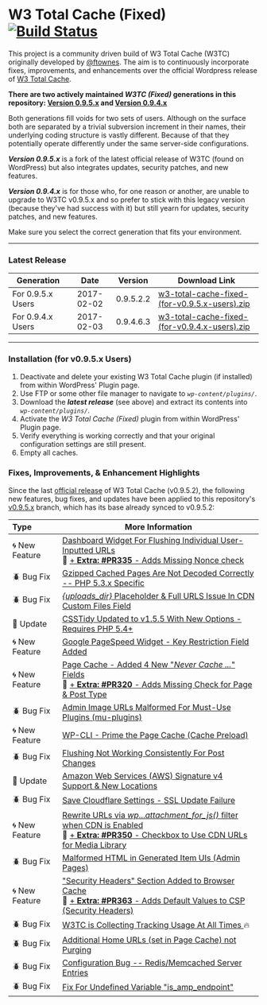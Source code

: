 # W3 Total Cache (Fixed) [![Build Status](https://travis-ci.org/szepeviktor/w3-total-cache-fixed.svg?branch=v0.9.5.x)](https://travis-ci.org/szepeviktor/w3-total-cache-fixed)

This project is a community driven build of W3 Total Cache (W3TC) originally developed by [@ftownes](https://github.com/ftownes).  The aim is to continuously incorporate fixes, improvements, and enhancements over the official Wordpress release of [W3 Total Cache](https://wordpress.org/plugins/w3-total-cache/).

[DONE]: http://i65.tinypic.com/2dbjpn6.png "Feature Integrated"
[PENDING]: http://i68.tinypic.com/25000tw.png "Still Pending"

**There are two actively maintained _W3TC (Fixed)_ generations in this repository: [Version 0.9.5.x](https://github.com/szepeviktor/w3-total-cache-fixed/tree/v0.9.5.x) and [Version 0.9.4.x](https://github.com/szepeviktor/w3-total-cache-fixed/tree/v0.9.4.x)**<br>

Both generations fill voids for two sets of users.  Although on the surface both are separated by a trivial subversion increment in their names, their underlying coding structure is vastly different.  Because of that they potentially operate differently under the same server-side configurations.

**_Version 0.9.5.x_** is a fork of the latest official release of W3TC (found on WordPress) but also integrates updates, security patches, and new features.

**_Version 0.9.4.x_** is for those who, for one reason or another, are unable to upgrade to W3TC v0.9.5.x and so prefer to stick with this legacy version (because they've had success with it) but still yearn for updates, security patches, and new features.

Make sure you select the correct generation that fits your environment.

---

### Latest Release

| Generation    | Date |Version | Download Link
| ------------- |:-------------:|:-----:|-----|
| For 0.9.5.x Users      | 2017-02-02 | 0.9.5.2.2 | [w3-total-cache-fixed-(for-v0.9.5.x-users).zip](https://github.com/szepeviktor/w3-total-cache-fixed/releases/download/0.9.5.2.2/w3-total-cache-fixed-for-v0.9.5.x-users.zip) 
| For 0.9.4.x Users      | 2017-02-03 | 0.9.4.6.3 | [w3-total-cache-fixed-(for-v0.9.4.x-users).zip](https://github.com/szepeviktor/w3-total-cache-fixed/releases/download/0.9.4.6.3/w3-total-cache-fixed-for-v0.9.4.x-users.zip)

---

### Installation (for v0.9.5.x Users)

1. Deactivate and delete your existing W3 Total Cache plugin (if installed) from within WordPress' Plugin page.
1. Use FTP or some other file manager to navigate to _`wp-content/plugins/`_.
1. Download the **_latest release_** (see above) and extract its contents into _`wp-content/plugins/`_.
1. Activate the _W3 Total Cache (Fixed)_ plugin from within WordPress' Plugin page.
1. Verify everything is working correctly and that your original configuration settings are still present.
1. Empty all caches.

### Fixes, Improvements, & Enhancement Highlights

Since the last [official release](https://wordpress.org/plugins/w3-total-cache/) of W3 Total Cache (v0.9.5.2), the following new features, bug fixes, and updates have been applied to this repository's [v0.9.5.x](https://github.com/szepeviktor/w3-total-cache-fixed/tree/v0.9.5.x) branch, which has its base already synced to v0.9.5.2:

Type | More Information |
:--- | --- |
:cyclone: New Feature | [Dashboard Widget For Flushing Individual User-Inputted URLs](https://github.com/szepeviktor/w3-total-cache-fixed/commit/f098003e8e4b4a3dbc2504b8a47b62205d5f6b9b)<br>:wrench: [+ **Extra: #PR335** - Adds Missing Nonce check](https://github.com/szepeviktor/w3-total-cache-fixed/pull/335) |
:beetle: Bug Fix | [Gzipped Cached Pages Are Not Decoded Correctly -- PHP 5.3.x Specific](https://github.com/szepeviktor/w3-total-cache-fixed/pull/313) |
:beetle: Bug Fix | [_{uploads_dir}_ Placeholder & Full URLS Issue In CDN Custom Files Field](https://github.com/szepeviktor/w3-total-cache-fixed/pull/316) |
:diamond_shape_with_a_dot_inside: Update | [CSSTidy Updated to v1.5.5 With New Options - Requires PHP 5.4+](https://github.com/szepeviktor/w3-total-cache-fixed/pull/317) |
:cyclone: New Feature | [Google PageSpeed Widget - Key Restriction Field Added](https://github.com/szepeviktor/w3-total-cache-fixed/pull/318) |
:cyclone: New Feature | [Page Cache - Added 4 New "_Never Cache ..._" Fields](https://github.com/szepeviktor/w3-total-cache-fixed/pull/319)<br>:wrench: [+ **Extra: #PR320** - Adds Missing Check for Page & Post Type](https://github.com/szepeviktor/w3-total-cache-fixed/pull/320) |
:beetle: Bug Fix | [Admin Image URLs Malformed For Must-Use Plugins (mu-plugins)](https://github.com/szepeviktor/w3-total-cache-fixed/pull/322) |
:cyclone: New Feature | [WP-CLI - Prime the Page Cache (Cache Preload)](https://github.com/szepeviktor/w3-total-cache-fixed/pull/324) |
:beetle: Bug Fix | [Flushing Not Working Consistently For Post Changes](https://github.com/szepeviktor/w3-total-cache-fixed/pull/331) |
:diamond_shape_with_a_dot_inside: Update | [Amazon Web Services (AWS) Signature v4 Support & New Locations](https://github.com/szepeviktor/w3-total-cache-fixed/pull/332) |
:beetle: Bug Fix | [Save Cloudflare Settings - SSL Update Failure](https://github.com/szepeviktor/w3-total-cache-fixed/pull/334) |
:cyclone: New Feature | [Rewrite URLs via _wp_..._attachment_for_js()_ filter when CDN is Enabled](https://github.com/szepeviktor/w3-total-cache-fixed/pull/336)<br>:wrench: [+ **Extra: #PR350** - Checkbox to Use CDN URLs for Media Library](https://github.com/szepeviktor/w3-total-cache-fixed/pull/350) |
:beetle: Bug Fix | [Malformed HTML in Generated Item UIs (Admin Pages)](https://github.com/szepeviktor/w3-total-cache-fixed/pull/343) |
:cyclone: New Feature | ["Security Headers" Section Added to Browser Cache](https://github.com/szepeviktor/w3-total-cache-fixed/pull/344)<br>:wrench: [+ **Extra: #PR363** - Adds Default Values to CSP (Security Headers)](https://github.com/szepeviktor/w3-total-cache-fixed/pull/363) |
:beetle: Bug Fix | [W3TC is Collecting Tracking Usage At All Times ](https://github.com/szepeviktor/w3-total-cache-fixed/pull/349) :fire: |
:beetle: Bug Fix | [Additional Home URLs (set in Page Cache) not Purging](https://github.com/szepeviktor/w3-total-cache-fixed/pull/357) |
:beetle: Bug Fix | [Configuration Bug -- Redis/Memcached Server Entries](https://github.com/szepeviktor/w3-total-cache-fixed/pull/367) |
:beetle: Bug Fix | [Fix For Undefined Variable "is_amp_endpoint"](https://github.com/szepeviktor/w3-total-cache-fixed/pull/370) |
